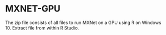# MXNET-GPU

The zip file consists of all files to run MXNet on a GPU using R on Windows 10.
Extract file from within R Studio.
